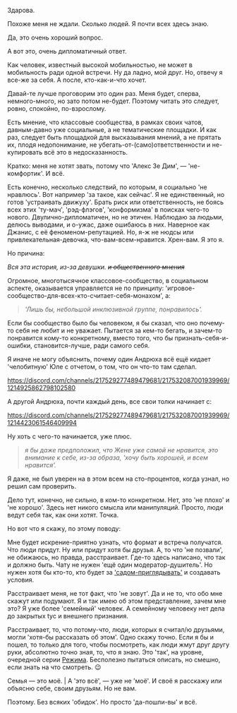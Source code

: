 
Здарова.

Похоже меня не ждали. Сколько людей. Я почти всех здесь знаю. 

Да, это очень хороший вопрос.

А вот это, очень дипломатичный ответ. 

Как человек, известный высокой мобильностью, не может в мобильность ради одной встречи. Ну да ладно, мой друг. Но, отвечу я все-же за себя. А после, кто-как-и-что хочет.

Давай-те лучше проговорим это один раз. Меня будет, сперва, немного-много, но зато потом не-будет. Поэтому читать это следует, ровно, спокойно, по-взрослому.

Есть мнение, что классовые сообщества, в рамках своих чатов, давным-давно уже социальные, а не тематические площадки. И как раз, следует быть площадкой для высказывания мнений, а не прятать их, плодя недопонимание, не убегать-от-(само)ответственности и не-купировать всё это в недосказанность.

Кратко: меня не хотят звать, потому что 'Алекс Зе Дим', — 'не-комфортик'. И всё.

Есть конечно, несколько следствий, по которым, я социально 'не нравлюсь'. Вот например 'за такое, как сейчас'. Я не единственный, но готов 'устраивать движуху'. Брать риск или ответственность, не боясь всех этих 'ту-мач', 'рэд-флэгов', 'конформизма' в поисках чего-то нового. Двулично-дипломатичен, но не этичен. Наблюдаю за людьми, делюсь выводами, и о-ужас, даже ошибаюсь в них. Наверное как Джанис, с её феноменом-репутацией. Но, я-ж не нюдсы или привлекательная-девочка, что-вам-всем-нравится. Хрен-вам. Я это я.

Но причина:

*Вся эта история, из-за девушки. ~~и общественного мнения~~*

Огромное, многотысячное классовое-сообщество, в социальном аспекте, оказывается управляется не по принципу: 'игровое-сообщество-для-всех-кто-считает-себя-монахом', а:

>  *'Лишь бы, небольшой инклюзивной группе, понравилось'.*

Если бы сообщество было бы человеком, я бы сказал, что оно почему-то себя не любит и не уважает. Пытается за кем-то бегать, и зачем-то понравится кому-то конкретному, вместо того, что бы признать-себя-и-ошибки, становится-лучше, ради самого себя.

Я иначе не могу объяснить, почему один Андрюха всё ещё кидает 'челобитную' Юле с отчетом, о том, что он что-то там сделал. 

https://discord.com/channels/217529277489479681/217532087001939969/1214925862798102580

А другой Андрюха, почти каждый день, все свои толки начинает с:

https://discord.com/channels/217529277489479681/217532087001939969/1214423061546409994

Ну хоть с чего-то начинается, уже плюс.

> *я бы даже предположил, что Жене уже самой не нравится, это внимание к себе, из-за образа, 'хочу быть хорошей, и всем нравится'.*

Я даже, не был уверен на в этом всем на сто-процентов, когда узнал, но решил сам проверить.

Дело тут, конечно, не сильно, в ком-то конкретном. Нет, это 'не плохо' и 'не хорошо'. Здесь нет никого смысла или манипуляций. Просто, люди ведут себя так, как они хотят. Точка.

Но вот что я скажу, по этому поводу:

Мне будет искрение-приятно узнать, что формат и встреча получатся. Что люди придут. Ну или придут хотя бы друзья. А, то что 'не позвали', не обижаюсь, но правда, расстраивает. Где-то здесь написано, что так и должно быть. Чату не нужен 'ещё один модератор-душитель'. Но нужен хотя бы кто-то, кто будет за ['садом-приглядывать'](https://2no.co/2Z8BA4) и создавать условия.

Расстраивает меня, не тот факт, что 'не зовут'. Да и не то, что обо мне скажут или подумают. Я и так имею об этом представление, зачем мне это? Я уже более 'семейный' человек. А семейному человеку нет дела до закрытых tyc и внешнего признания.

Расстраивает, то, что потому-что, люди, которых я считал/ю друзьями, могли 'хотя-бы рассказать об этом'. Одно скажу точно. Если я бы и пошел, то только для того, чтобы посмотреть, как люди жмут друг другу руки, абсолютно точно зная, то, что я знаю. Это 'так', на уровне, очередной серии [Режима](https://www.youtube.com/watch?v=jaDdT6yrvwk). Бесполезно пытаться описать, но смешно, если знать на что смотреть. :wink:

Семья — это моё. | А 'это всё', — уже не 'моё'. И своё я расскажу или объясню себе, своим друзьям. Но не вам.

Поэтому. Без всяких 'обидок'. Но просто 'да-пошли-вы' и всё.
